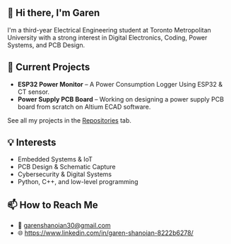 ## 👋 Hi there, I'm Garen

I'm a third-year Electrical Engineering student at Toronto Metropolitan University with a strong interest in Digital Electronics, Coding, Power Systems, and PCB Design. 

## 🔧 Current Projects
- **ESP32 Power Monitor** – A Power Consumption Logger Using ESP32 & CT sensor.
- **Power Supply PCB Board** – Working on designing a power supply PCB board from scratch on Altium ECAD software.

See all my projects in the [Repositories](https://github.com/Gshano?tab=repositories) tab.

## 💡 Interests
- Embedded Systems & IoT
- PCB Design & Schematic Capture
- Cybersecurity & Digital Systems
- Python, C++, and low-level programming

## 📫 How to Reach Me
- 📧 garenshanoian30@gmail.com
- 🌐 https://www.linkedin.com/in/garen-shanoian-8222b6278/
  

